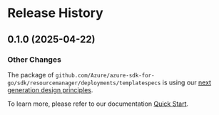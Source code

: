 # Release History

## 0.1.0 (2025-04-22)
### Other Changes

The package of `github.com/Azure/azure-sdk-for-go/sdk/resourcemanager/deployments/templatespecs` is using our [next generation design principles](https://azure.github.io/azure-sdk/general_introduction.html).

To learn more, please refer to our documentation [Quick Start](https://aka.ms/azsdk/go/mgmt).